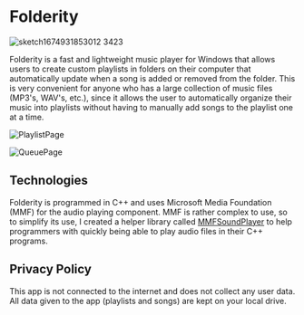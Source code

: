 # Folderity

![sketch1674931853012 3423](https://user-images.githubusercontent.com/52577016/229378468-eb1e2443-2c84-4785-adb7-2ae3eb8e8c7c.png)

Folderity is a fast and lightweight music player for Windows that allows users to create custom playlists in folders on their computer that automatically update when a 
song is added or removed from the folder. This is very convenient for anyone who has a large collection of music files (MP3's, WAV's, etc.), since it allows the user to 
automatically organize their music into playlists without having to manually add songs to the playlist one at a time.

![PlaylistPage](https://github.com/Shailosingh/Folderity/assets/52577016/f4031401-df94-4c28-9dc4-79d5f6617be8)

![QueuePage](https://github.com/Shailosingh/Folderity/assets/52577016/9f8902f5-6598-4bad-bbcb-4f92f9ad519e)

## Technologies
Folderity is programmed in C++ and uses Microsoft Media Foundation (MMF) for the audio playing component. MMF is rather complex to use, so to simplify its use, I created
a helper library called [MMFSoundPlayer](https://github.com/Shailosingh/MMFSoundPlayer) to help programmers with quickly being able to play audio files in their C++ 
programs.

## Privacy Policy
This app is not connected to the internet and does not collect any user data. All data given to the app (playlists and songs) are kept on your local drive.
